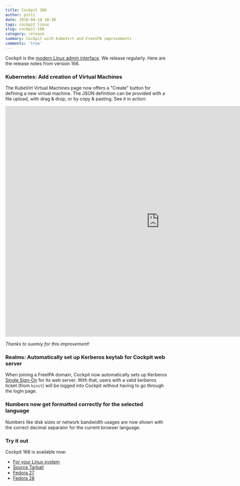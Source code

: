 ```yaml
---
title: Cockpit 166
author: pitti
date: 2018-04-18 10:30
tags: cockpit linux
slug: cockpit-166
category: release
summary: Cockpit with KubeVirt and FreeIPA improvements
comments: 'true'
---
```


Cockpit is the [modern Linux admin interface](http://cockpit-project.org/). We release regularly.
Here are the release notes from version 166.

### Kubernetes: Add creation of Virtual Machines

The KubeVirt Virtual Machines page now offers a "Create" button for defining a
new virtual machine. The JSON definition can be provided with a file upload,
with drag & drop, or by copy & pasting. See it in action:

<iframe width="960" height="720" src="https://www.youtube.com/embed/J07dW5VZJtg?rel=0" frameborder="0" allowfullscreen></iframe>

_Thanks to suomiy for this improvement!_

### Realms: Automatically set up Kerberos keytab for Cockpit web server

When joining a FreeIPA domain, Cockpit now automatically sets up Kerberos
[Single Sign-On](http://cockpit-project.org/guide/latest/sso.html) for its web
server. With that, users with a valid kerberos ticket (from `kinit`) will be
logged into Cockpit without having to go through the login page.

### Numbers now get formatted correctly for the selected language

Numbers like disk sizes or network bandwidth usages are now shown with the
correct decimal separator for the current browser language.

### Try it out

Cockpit 166 is available now:

 * [For your Linux system](http://cockpit-project.org/running.html)
 * [Source Tarball](https://github.com/cockpit-project/cockpit/releases/tag/166)
 * [Fedora 27](https://bodhi.fedoraproject.org/updates/cockpit-166-1.fc27)
 * [Fedora 28](https://bodhi.fedoraproject.org/updates/cockpit-166-1.fc28)
